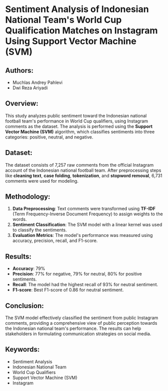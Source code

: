 # Sentiment Analysis of Indonesian National Team's World Cup Qualification Matches on Instagram Using Support Vector Machine (SVM)

## Authors: 
- Muchlas Andrey Pahlevi
- Dwi Reza Ariyadi

## Overview:
This study analyzes public sentiment toward the Indonesian national football team's performance in World Cup qualifiers, using Instagram comments as the dataset. The analysis is performed using the **Support Vector Machine (SVM)** algorithm, which classifies sentiments into three categories: positive, neutral, and negative.

## Dataset:
The dataset consists of 7,257 raw comments from the official Instagram account of the Indonesian national football team. After preprocessing steps like **cleaning text**, **case folding**, **tokenization**, and **stopword removal**, 6,731 comments were used for modeling.

## Methodology:
1. **Data Preprocessing**: Text comments were transformed using **TF-IDF** (Term Frequency-Inverse Document Frequency) to assign weights to the words.
2. **Sentiment Classification**: The SVM model with a linear kernel was used to classify the sentiments.
3. **Evaluation Metrics**: The model's performance was measured using accuracy, precision, recall, and F1-score.

## Results:
- **Accuracy**: 79%
- **Precision**: 77% for negative, 79% for neutral, 80% for positive sentiments.
- **Recall**: The model had the highest recall of 93% for neutral sentiment.
- **F1-score**: Best F1-score of 0.86 for neutral sentiment.

## Conclusion:
The SVM model effectively classified the sentiment from public Instagram comments, providing a comprehensive view of public perception towards the Indonesian national team's performance. The results can help stakeholders in formulating communication strategies on social media.

## Keywords:
- Sentiment Analysis
- Indonesian National Team
- World Cup Qualifiers
- Support Vector Machine (SVM)
- Instagram
